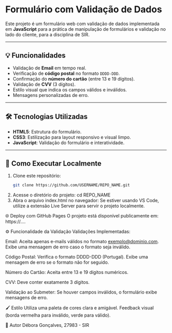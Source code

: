 # Formulário com Validação de Dados

Este projeto é um formulário web com validação de dados implementada em **JavaScript** para a prática de manipulação de formulários e validação no lado do cliente, para a disciplina de SIR.

---

## 💡 **Funcionalidades**
- Validação de **Email** em tempo real.
- Verificação de **código postal** no formato `DDDD-DDD`.
- Confirmação do **número do cartão** (entre 13 e 19 dígitos).
- Validação de **CVV** (3 dígitos).
- Estilo visual que indica os campos válidos e inválidos.
- Mensagens personalizadas de erro.

---

## 🛠️ **Tecnologias Utilizadas**
- **HTML5**: Estrutura do formulário.
- **CSS3**: Estilização para layout responsivo e visual limpo.
- **JavaScript**: Validação do formulário e interatividade.

---

## 🚀 **Como Executar Localmente**
1. Clone este repositório:
   ```bash
   git clone https://github.com/USERNAME/REPO_NAME.git
2. Acesse o diretório do projeto:
   cd REPO_NAME
3. Abra o arquivo index.html no navegador:
   Se estiver usando VS Code, utilize a extensão Live Server para servir o projeto localmente.

🌐 Deploy com GitHub Pages
O projeto está disponível publicamente em: https://....

⚙️ Funcionalidade da Validação
Validações Implementadas:

Email:
Aceita apenas e-mails válidos no formato exemplo@dominio.com.
Exibe uma mensagem de erro caso o formato seja inválido.

Código Postal:
Verifica o formato DDDD-DDD (Portugal).
Exibe uma mensagem de erro se o formato não for seguido.

Número do Cartão:
Aceita entre 13 e 19 dígitos numéricos.

CVV:
Deve conter exatamente 3 dígitos.

Validação ao Submeter:
Se houver campos inválidos, o formulário exibe mensagens de erro.

🖌️ Estilo
Utiliza uma paleta de cores clara e amigável.
Feedback visual (borda vermelha para inválido, verde para válido).

📄 Autor
Débora Gonçalves, 27983 - SIR


